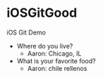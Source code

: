# iOSGitGood
iOS Git Demo

* Where do you live?
	* Aaron: Chicago, IL
* What is your favorite food?
	* Aaron: chile rellenos
